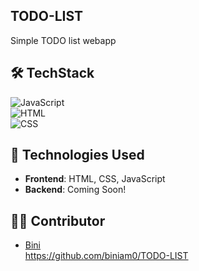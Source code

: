 ## **TODO-LIST**
Simple TODO list webapp


## 🛠️ **TechStack**  
![JavaScript](https://img.shields.io/badge/JavaScript-%23F7DF1E.svg?style=for-the-badge&logo=javascript&logoColor=black)  
![HTML](https://img.shields.io/badge/HTML5-%23E34F26.svg?style=for-the-badge&logo=html5&logoColor=white)  
![CSS](https://img.shields.io/badge/CSS3-%231572B6.svg?style=for-the-badge&logo=css3&logoColor=white)  

## 🧰 **Technologies Used**  
- **Frontend**: HTML, CSS, JavaScript
- **Backend**: Coming Soon!  

## 👨‍💻 **Contributor**   
- [Bini](https://github.com/biniam0)  
https://github.com/biniam0/TODO-LIST